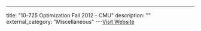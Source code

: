 ---
title: "10-725 Optimization Fall 2012 - CMU"
description: ""
external_category: "Miscellaneous"
---[Visit Website](http://www.cs.cmu.edu/~ggordon/10725-F12/schedule.html)

